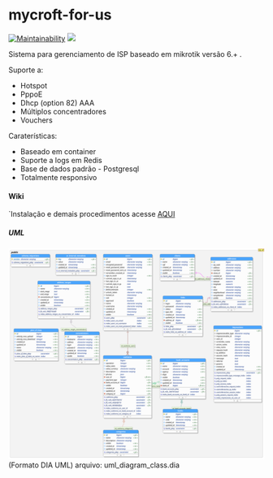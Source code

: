 # mycroft-for-us
[![Maintainability](https://api.codeclimate.com/v1/badges/e9e2b9f54408583c4cdc/maintainability)](https://codeclimate.com/github/jdruk/mycroft-for-us/maintainability)
<a href="https://codeclimate.com/github/jdruk/mycroft-for-us/test_coverage"><img src="https://api.codeclimate.com/v1/badges/e9e2b9f54408583c4cdc/test_coverage" /></a>


Sistema para gerenciamento de ISP baseado em mikrotik versão 6.+ .

Suporte a:
* Hotspot
* PppoE
* Dhcp (option 82) AAA
* Múltiplos concentradores
* Vouchers

Caraterísticas:
* Baseado em container
* Suporte a logs em Redis
* Base de dados padrão - Postgresql
* Totalmente responsivo

#### Wiki
`Instalação e demais procedimentos acesse [AQUI](https://github.com/jdruk/mycroft-for-us/wiki/Instala%C3%A7%C3%A3o) 

##### UML
![Diagrama de classe](app_development.png)
(Formato DIA UML)
arquivo:	uml_diagram_class.dia
